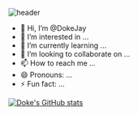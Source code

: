 ![header](https://capsule-render.vercel.app/api?type=waving&color=gradient&height=250&section=header&text=Hello😄I`mYoungDo&fontSize=90)


- 👋 Hi, I’m @DokeJay
- 👀 I’m interested in ...
- 🌱 I’m currently learning ...
- 💞️ I’m looking to collaborate on ...
- 📫 How to reach me ...
- 😄 Pronouns: ...
- ⚡ Fun fact: ...


[![Doke's GitHub stats](https://github-readme-stats.vercel.app/api?username=DokeJay)](https://github.com/anuraghazra/github-readme-stats)
<!---
DokeJay/DokeJay is a ✨ special ✨ repository because its `README.md` (this file) appears on your GitHub profile.
You can click the Preview link to take a look at your changes.
--->
